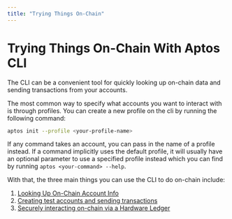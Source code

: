 ```yaml
---
title: "Trying Things On-Chain"
---
```


# Trying Things On-Chain With Aptos CLI

The CLI can be a convenient tool for quickly looking up on-chain data and sending transactions from your accounts.

The most common way to specify what accounts you want to interact with is through profiles. You can create a new profile on the cli by running the following command:

```bash
aptos init --profile <your-profile-name>
```

If any command takes an account, you can pass in the name of a profile instead. If a command implicitly uses the default profile, it will usually have an optional parameter to use a specified profile instead which you can find by running `aptos <your-command> --help`.

With that, the three main things you can use the CLI to do on-chain include:

1. [Looking Up On-Chain Account Info](./on-chain/looking-up-account-info.md)
2. [Creating test accounts and sending transactions](./on-chain/create-test-accounts.md)
3. [Securely interacting on-chain via a Hardware Ledger](./on-chain/ledger.md)
